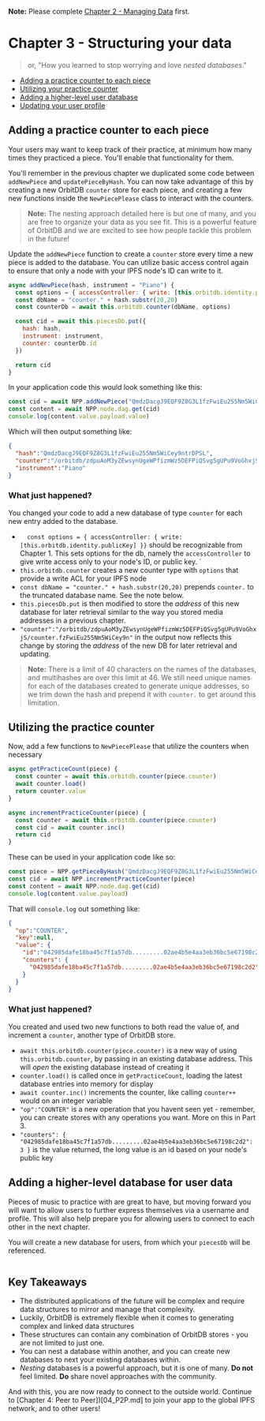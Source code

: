 **Note:** Please complete [Chapter 2 - Managing Data](./02_Managing_Data.md) first. 

# Chapter 3 - Structuring your data

> or, "How you learned to stop worrying and love _nested databases_."

- [Adding a practice counter to each piece](#)
- [Utilizing your practice counter](#)
- [Adding a higher-level user database](#)
- [Updating your user profile](#)

## Adding a practice counter to each piece

Your users may want to keep track of their practice, at minimum how many times they practiced a piece. You'll enable that functionality for them.

You'll remember in the previous chapter we duplicated some code between `addNewPiece` and `updatePieceByHash`. You can now take advantage of this by creating a new OrbitDB `counter` store for each piece, and creating a few new functions inside the `NewPiecePlease` class to interact with the counters.

> **Note:**  The nesting approach detailed here is but one of many, and you are free to organize your data as you see fit. This is a powerful feature of OrbitDB and we are excited to see how people tackle this problem in the future!

Update the `addNewPiece` function to create a `counter` store every time a new piece is added to the database. You can utilize basic access control again to ensure that only a node with your IPFS node's ID can write to it.

```javascript
async addNewPiece(hash, instrument = "Piano") {
  const options = { accessController: { write: [this.orbitdb.identity.publicKey] }}
  const dbName = "counter." + hash.substr(20,20)
  const counterDb = await this.orbitdb.counter(dbName, options)

  const cid = await this.piecesDb.put({
    hash: hash,
    instrument: instrument,
    counter: counterDb.id
  })

  return cid
}
```

In your application code this would look something like this:

```javascript
const cid = await NPP.addNewPiece("QmdzDacgJ9EQF9Z8G3L1fzFwiEu255Nm5WiCey9ntrDPSL", "Piano")
const content = await NPP.node.dag.get(cid)
console.log(content.value.payload.value)
```

Which will then output something like:

```json
{
  "hash":"QmdzDacgJ9EQF9Z8G3L1fzFwiEu255Nm5WiCey9ntrDPSL",
  "counter":"/orbitdb/zdpuAoM3yZEwsynUgeWPfizmWz5DEFPiQSvg5gUPu9VoGhxjS/counter.fzFwiEu255Nm5WiCey9n",
  "instrument":"Piano"
}
```

### What just happened?

You changed your code to add a new database of type `counter` for each new entry added to the database.

* `  const options = { accessController: { write: [this.orbitdb.identity.publicKey] }}` should be recognizable from Chapter 1. This sets options for the db, namely the `accessController` to give write access only to your node's ID, or public key. `
* `this.orbitdb.counter` creates a new counter type with `options` that provide a write ACL for your IPFS node
* `const dbName = "counter." + hash.substr(20,20)` prepends `counter.` to the truncated database name. See the note below.
* `this.piecesDb.put` is then modified to store the _address_ of this new database for later retrieval similar to the way you  stored media addresses in a previous chapter.
* `"counter":"/orbitdb/zdpuAoM3yZEwsynUgeWPfizmWz5DEFPiQSvg5gUPu9VoGhxjS/counter.fzFwiEu255Nm5WiCey9n"` in the output now reflects this change by storing the _address_ of the new DB for later retrieval and updating.

> **Note:** There is a limit of 40 characters on the names of the databases, and multihashes are over this limit at 46. We still need unique names for each of the databases created to generate unique addresses, so we trim down the hash and prepend
it with `counter.` to get around this limitation.

## Utilizing the practice counter

Now, add a few functions to `NewPiecePlease` that utilize the counters when necessary

```javascript
async getPracticeCount(piece) {
  const counter = await this.orbitdb.counter(piece.counter)
  await counter.load()
  return counter.value
}

async incrementPracticeCounter(piece) {
  const counter = await this.orbitdb.counter(piece.counter)
  const cid = await counter.inc()
  return cid
}
```

These can be used in your application code like so:

```javascript
const piece = NPP.getPieceByHash("QmdzDacgJ9EQF9Z8G3L1fzFwiEu255Nm5WiCey9ntrDPSL")
const cid = await NPP.incrementPracticeCounter(piece)
const content = await NPP.node.dag.get(cid)
console.log(content.value.payload)
```

That will `console.log` out something like:

```json
{
  "op":"COUNTER",
  "key":null,
  "value": {
    "id":"042985dafe18ba45c7f1a57db.........02ae4b5e4aa3eb36bc5e67198c2d2",
    "counters": {
      "042985dafe18ba45c7f1a57db.........02ae4b5e4aa3eb36bc5e67198c2d2":3
    }
  }
}
```

### What just happened?

You created and used two new functions to both read the value of, and increment a `counter`, another type of OrbitDB store.

* `await this.orbitdb.counter(piece.counter)` is a new way of using `this.orbitdb.counter`, by passing in an existing database address. This will _open_ the existing database instead of creating it
* `counter.load()` is called once in `getPracticeCount`, loading the latest database entries into memory for display
* `await counter.inc()` increments the counter, like calling `counter++` would on an integer variable
* `"op":"COUNTER"` is a new operation that you havent seen yet - remember, you can create stores with any operations you want. More on this in Part 3.
* `"counters": { "042985dafe18ba45c7f1a57db.........02ae4b5e4aa3eb36bc5e67198c2d2": 3 }` is the value returned, the long value is an id based on your node's public key

## Adding a higher-level database for user data

Pieces of music to practice with are great to have, but moving forward you will want to allow users to further express themselves via a username and profile. This will also help prepare you for allowing users to connect to each other in the next chapter.

You will create a new database for users, from which your `piecesDb` will be referenced. 

```javascript
```

## Key Takeaways

* The distributed applications of the future will be complex and require data structures to mirror and manage that complexity.
* Luckily, OrbitDB is extremely flexible when it comes to generating complex and linked data structures
* These structures can contain any combination of OrbitDB stores - you are not limited to just one.
* You can nest a database within another, and you can create new databases to next your existing databases within.
* _Nesting_ databases is a powerful approach, but it is one of many. **Do not** feel limited. **Do** share novel approaches with the community.

And with this, you are now ready to connect to the outside world. Continue to [Chapter 4: Peer to Peer])[04_P2P.md] to join your app to the global IPFS network, and to other users! 
